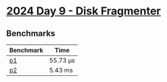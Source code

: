 # [2024 Day 9 - Disk Fragmenter](https://adventofcode.com/2024/day/9)

## Benchmarks

<!-- BEGIN benches -->
| Benchmark              | Time      |
| ---------------------- | --------- |
| [p1](./src/lib.rs#L6)  | 55.73 µs |
| [p2](./src/lib.rs#L58) | 5.43 ms   |
<!-- END benches -->
<!-- BEGIN other_benches -->

<!-- END other_benches -->